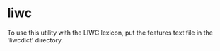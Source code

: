 # liwc

To use this utility with the LIWC lexicon, put the features text file
in the 'liwcdict' directory.
